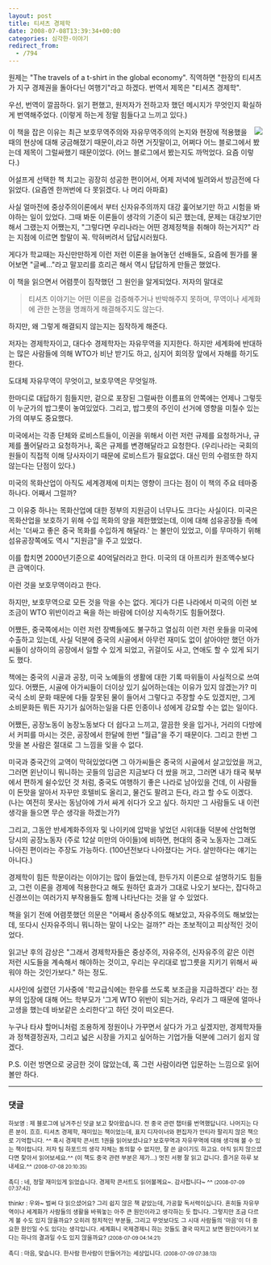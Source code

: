 ```yaml
---
layout: post
title: 티셔츠 경제학
date: 2008-07-08T13:39:34+00:00
categories: 심각한-이야기
redirect_from:
  - /794
---
```


원제는 "The travels of a t-shirt in the global economy". 직역하면 "한장의 티셔츠가 지구 경제권을 돌아다닌 여행기"라고 하겠다. 번역서 제목은 "티셔츠 경제학".

우선, 번역이 깔끔하다. 읽기 편했고, 원저자가 전하고자 했던 메시지가 무엇인지 확실하게 번역해주었다. (이렇게 하는게 정말 힘들다고 느끼고 있다.)

<a href="http://www.aladdin.co.kr/shop/wproduct.aspx?ISBN=8991147410&amp;ttbkey=ttbjinto1216001&amp;COPYPaper=1"><img src="http://image.aladdin.co.kr/coveretc/book/coversum/8991147410_1.jpg" align=right >

</a>

이 책을 잡은 이유는 최근 보호무역주의와 자유무역주의의 논지와 현장에 적용했을 때의 현상에 대해 궁금해졌기 때문이,라고 하면 거짓말이고, 어쩌다 어느 블로그에서 봤는데 제목이 그럴싸했기 때문이었다. (어느 블로그에서 봤는지도 까먹었다. 요즘 이렇다.)

어설프게 선택한 책 치고는 굉장히 성공한 편이어서, 어제 저녁에 빌려와서 방금전에 다 읽었다. (요즘엔 한꺼번에 다 못읽겠다. 나 머리 아파효)

사실 얼마전에 중상주의이론에서 부터 신자유주의까지 대강 훑어보기만 하고 시험을 봐야하는 일이 있었다. 그때 봐둔 이론들이 생각의 기준이 되곤 했는데, 문제는 대강보기만 해서 그랬는지 어쨌는지, "그렇다면 우리나라는 어떤 경제정책을 취해야 하는거지?" 라는 지점에 이르면 할말이 꼭. 막혀버려서 답답시러웠다.

게다가 학교때는 자신만만하게 이런 저런 이론을 늘어놓던 선배들도, 요즘에 뭔가를 물어보면 "글쎄..."라고 말꼬리를 흐리곤 해서 역시 답답하게 만들곤 했었다.

이 책을 읽으면서 어렴풋이 짐작했던 그 원인을 알게되었다. 저자의 말대로

> 티셔츠 이야기는 어떤 이론을 검증해주거나 반박해주지 못하며, 무역이나 세계화에 관한 논쟁을 명쾌하게 해결해주지도 않는다.

하지만, 왜 그렇게 해결되지 않는지는 짐작하게 해준다.

저자는 경제학자이고, 대다수 경제학자는 자유무역을 지지한다. 하지만 세계화에 반대하는 많은 사람들에 의해 WTO가 비난 받기도 하고, 심지어 회의장 앞에서 자해를 하기도 한다.

도대체 자유무역이 무엇이고, 보호무역은 무엇일까.

한마디로 대답하기 힘들지만, 겉으로 포장된 그럴싸한 이름표의 안쪽에는 언제나 그렇듯이 누군가의 밥그릇이 놓여있었다. 그리고, 밥그릇의 주인이 선거에 영향을 미칠수 있는가의 여부도 중요했다.

미국에서는 각종 단체와 로비스트들이, 이권을 위해서 이런 저런 규제를 요청하거나, 규제를 풀어달라고 요청하거나, 혹은 규제를 변경해달라고 요청한다. (우리나라는 국회의원들이 직접적 이해 당사자이기 때문에 로비스트가 필요없다. 대신 민의 수렴또한 하지 않는다는 단점이 있다.)

미국의 목화산업이 아직도 세계경제에 미치는 영향이 크다는 점이 이 책의 주요 테마중 하나다. 어째서 그럴까?

그 이유중 하나는 목화산업에 대한 정부의 지원금이 너무나도 크다는 사실이다. 미국은 목화산업을 보호하기 위해 수입 목화의 양을 제한했었는데, 이에 대해 섬유공장들 측에서는 '더싸고 좋은 중국 목화를 수입하게 해달라.' 는 불만이 있었고, 이를 무마하기 위해 섬유공장쪽에도 역시 "지원금"을 주고 있었다.

이를 합치면 2000년기준으로 40억달러라고 한다. 미국의 대 아프리카 원조액수보다 큰 금액이다.

이런 것을 보호무역이라고 한다.

하지만, 보호무역으로 모든 것을 막을 수는 없다. 게다가 다른 나라에서 미국의 이런 보조금이 WTO 위반이라고 욕을 하는 바람에 더이상 지속하기도 힘들어졌다.

어쨌든, 중국쪽에서는 이런 저런 장벽들에도 불구하고 열심히 이런 저런 옷들을 미국에 수출하고 있는데, 사실 덕분에 중국의 시골에서 아무런 재미도 없이 살아야만 했던 아가씨들이 상하이의 공장에서 일할 수 있게 되었고, 귀걸이도 사고, 연애도 할 수 있게 되기도 했다.

책에는 중국의 시골과 공장, 미국 노예들의 생활에 대한 기록 따위들이 사실적으로 쓰여있다. 어쨌든, 시골에 아가씨들이 더이상 있기 싫어하는데는 이유가 있지 않겠는가? 미국식 소비 문화 때문에 다들 잘못된 물이 들어서 그렇다고 주장할 수도 있겠지만, 그게 소비문화든 뭐든 자기가 싫어하는일을 다른 인종이나 성에게 강요할 수는 없는 일이다.

어쨌든, 공장노동이 농장노동보다 더 쉽다고 느끼고, 깔끔한 옷을 입거나, 거리의 다방에서 커피를 마시는 것은, 공장에서 한달에 한번 "월급"을 주기 때문이다. 그리고 한번 그 맛을 본 사람은 절대로 그 느낌을 잊을 수 없다.

미국과 중국간의 교역이 막혀있었다면 그 아가씨들은 중국의 시골에서 살고있었을 꺼고, 그러면 윈난이니 뭐니하는 곳들의 임금은 지금보다 더 쌌을 꺼고, 그러면 내가 태국 북부에서 편하게 쉴수있던 것 처럼, 중국도 여행하기 좋은 나라로 남아있을 건데, 이 사람들이 돈맛을 알아서 자꾸만 호텔비도 올리고, 물건도 팔려고 든다, 라고 할 수도 이겠다. (나는 여전히 못사는 동남아에 가서 싸게 쉬다가 오고 싶다. 하지만 그 사람들도 내 이런 생각을 들으면 무슨 생각을 하겠는가?)

그리고, 그동안 반세계화주의자 및 나이키에 압박을 넣었던 시위대들 덕분에 산업혁명 당시의 공장노동자 (주로 12살 미만의 아이들)에 비하면, 현대의 중국 노동자는 그래도 나아진 편이라는 주장도 가능하다. (100년전보다 나아졌다는 거다. 살만하다는 얘기는 아니다.)

경제학이 힘든 학문이라는 이야기는 많이 들었는데, 한두가지 이론으로 설명하기도 힘들고, 그런 이론을 경제에 적용한다고 해도 원하던 효과가 그대로 나오기 보다는, 잡다하고 신경쓰이는 여러가지 부작용들도 함께 나타난다는 것을 알 수 있었다.

책을 읽기 전에 어렴풋했던 의문은 "어째서 중상주의도 해보았고, 자유주의도 해보았는데, 또다시 신자유주의니 뭐니하는 말이 나오는 걸까?" 라는 초보적이고 피상적인 것이었다.

읽고난 후의 감상은 "그래서 경제학자들은 중상주의, 자유주의, 신자유주의 같은 이런 저런 시도들을 계속해서 해야하는 것이고, 우리는 우리대로 밥그릇을 지키기 위해서 싸워야 하는 것인가보다." 하는 정도.

시사인에 실렸던 기사중에 '학교급식에는 한우를 쓰도록 보조금을 지급하겠다' 라는 정부의 입장에 대해 어느 학부모가 '그게 WTO 위반이 되는거라, 우리가 그 때문에 얼마나 고생을 했는데 바보같은 소리한다'고 하던 것이 떠오른다.

누구나 타샤 할머니처럼 조용하게 정원이나 가꾸면서 살다가 가고 싶겠지만, 경제학자들과 정책결정권자, 그리고 넓은 시장을 가지고 싶어하는 기업가들 덕분에 그러기 쉽지 않겠다.

P.S. 이런 방면으로 궁금한 것이 많았는데, 혹 그런 사람이라면 입문하는 느낌으로 읽어볼만 하다.

* * *

### 댓글



<!--- cmt:1157 --->
<!--- mail: --->
<!--- parent:0 --->

<small class=comment>하보영 : 제 블로그에 남겨주신 덧글 보고 찾아왔습니다. 전 중국 관련 챕터를 번역했답니다. 나머지는 다른 분이. 흐흐.  티셔츠 경제학,  재미있는 책이었는데, 표지 디자이너와 편집자가 안티라 팔리지 않은 책으로 기억합니다. ^^  혹시 경제학 콘서트 1권을 읽어보셨나요? 보호무역과 자유무역에 대해 생각해 볼 수 있는 책이랍니다. 저자 팀 하포드의 생각 자체는 동의할 수 없지만, 잘 쓴 글이기도 하고요. 아직 읽지 않으셨다면 찾아서 읽어보세요.^^ (이 책도 중국 관련 부분은 제가...)  멋진 서평 잘 읽고 갑니다. 즐거운 하루 보내세요.^^ <small>(2008-07-08 20:10:35)</small></small>


<!--- cmt:1158 --->
<!--- mail: --->
<!--- parent:1157 --->

<small class=comment>촉디 : 네, 정말 재미있게 읽었습니다. 경제학 콘서트도 읽어볼께요~. 감사합니다~ ^^ <small>(2008-07-09 07:37:42)</small></small>


<!--- cmt:1159 --->
<!--- mail: --->
<!--- parent:0 --->

<small class=comment>thinkr : 우와~ 벌써 다 읽으셨어요? 그리 쉽지 않은 책 같았는데, 가공할 독서력이십니다. 흔히들 자유무역이나 세계화가 사람들의 생활을 바꿔놓는 아주 큰 원인이라고 생각하는 듯 합니다. 그렇지만 조금 다르게 볼 수도 있지 않을까요? 오히려 정치적인 부분들, 그리고 무엇보다도 그 시대 사람들의 '마음'이 더 중요한 원인일 수도 있다는 생각입니다. 세계화니 국제경제니 하는 것들도 결국 따지고 보면 원인이라기 보다는 하나의 결과일 수도 있지 않을까요? <small>(2008-07-09 04:14:21)</small></small>


<!--- cmt:1160 --->
<!--- mail: --->
<!--- parent:1159 --->

<small class=comment>촉디 : 마음, 맞습니다. 한사람 한사람이 만들어가는 세상입니다. <small>(2008-07-09 07:38:13)</small></small>

